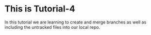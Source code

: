 # This is Tutorial-4

In this tutorial we are learning to create and merge branches as well as including the untracked files into our local repo. 